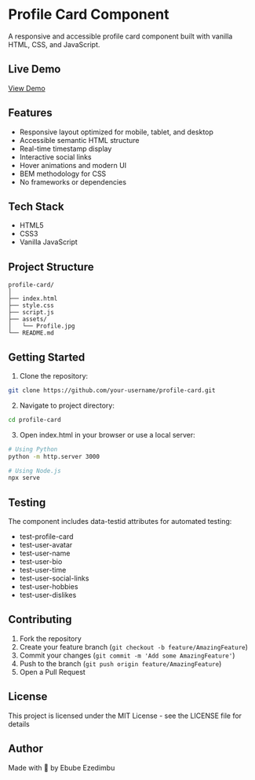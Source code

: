 # Profile Card Component

A responsive and accessible profile card component built with vanilla HTML, CSS, and JavaScript.

## Live Demo

[View Demo](https://your-username.github.io/profile-card/)

## Features

- Responsive layout optimized for mobile, tablet, and desktop
- Accessible semantic HTML structure
- Real-time timestamp display
- Interactive social links
- Hover animations and modern UI
- BEM methodology for CSS
- No frameworks or dependencies

## Tech Stack

- HTML5
- CSS3
- Vanilla JavaScript

## Project Structure

```
profile-card/
│
├── index.html
├── style.css
├── script.js
├── assets/
│   └── Profile.jpg
└── README.md
```

## Getting Started

1. Clone the repository:

```bash
git clone https://github.com/your-username/profile-card.git
```

2. Navigate to project directory:

```bash
cd profile-card
```

3. Open index.html in your browser or use a local server:

```bash
# Using Python
python -m http.server 3000

# Using Node.js
npx serve
```

## Testing

The component includes data-testid attributes for automated testing:

- test-profile-card
- test-user-avatar
- test-user-name
- test-user-bio
- test-user-time
- test-user-social-links
- test-user-hobbies
- test-user-dislikes

## Contributing

1. Fork the repository
2. Create your feature branch (`git checkout -b feature/AmazingFeature`)
3. Commit your changes (`git commit -m 'Add some AmazingFeature'`)
4. Push to the branch (`git push origin feature/AmazingFeature`)
5. Open a Pull Request

## License

This project is licensed under the MIT License - see the LICENSE file for details

## Author

Made with 💙 by Ebube Ezedimbu
